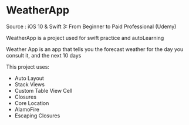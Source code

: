 # WeatherApp

Source : iOS 10 & Swift 3: From Beginner to Paid Professional (Udemy)

WeatherApp is a project used for swift practice and autoLearning

Weather App is an app that tells you the forecast weather for the day you consult it, and the next 10 days

This project uses:

* Auto Layout
* Stack Views
* Custom Table View Cell
* Closures
* Core Location
* AlamoFire
* Escaping Closures

